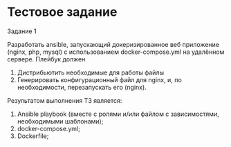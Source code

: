 # Тестовое задание 

Задание 1

Разработать ansible, запускающий докеризированное веб приложение (nginx, php, mysql) с использованием docker-compose.yml на удалённом сервере.
Плейбук должен
1. Дистрибьютить необходимые для работы файлы
2. Генерировать конфигурационный файл для nginx, и, по необходимости,
перезапускать его (nginx).

Результатом выполнения ТЗ является:
1. Ansible playbook (вместе с ролями и/или файлом с зависимостями, необходимыми
шаблонами);
2. docker-compose.yml;
3. Dockerfile;


